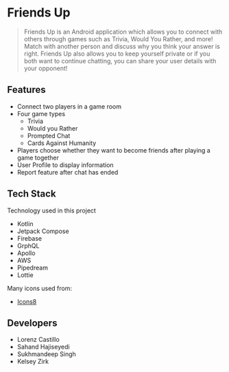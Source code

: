 # Friends Up
> Friends Up is an Android application which allows you to connect with others through games such as Trivia, Would You Rather, and more! Match with another person and discuss why you think your answer is right. Friends Up also allows you to keep yourself private or if you both want to continue chatting, you can share your user details with your opponent!

## Features
- Connect two players in a game room
- Four game types
	- Trivia
	- Would you Rather
	- Prompted Chat
	- Cards Against Humanity
- Players choose whether they want to become friends after playing a game together
- User Profile to display information
- Report feature after chat has ended


## Tech Stack
Technology used in this project
- Kotlin
- Jetpack Compose
- Firebase
- GrphQL
- Apollo 
- AWS 
- Pipedream
- Lottie

Many icons used from: 
- [Icons8](https://icons8.com/icons/)

## Developers
- Lorenz Castillo
- Sahand Hajiseyedi
- Sukhmandeep Singh
- Kelsey Zirk